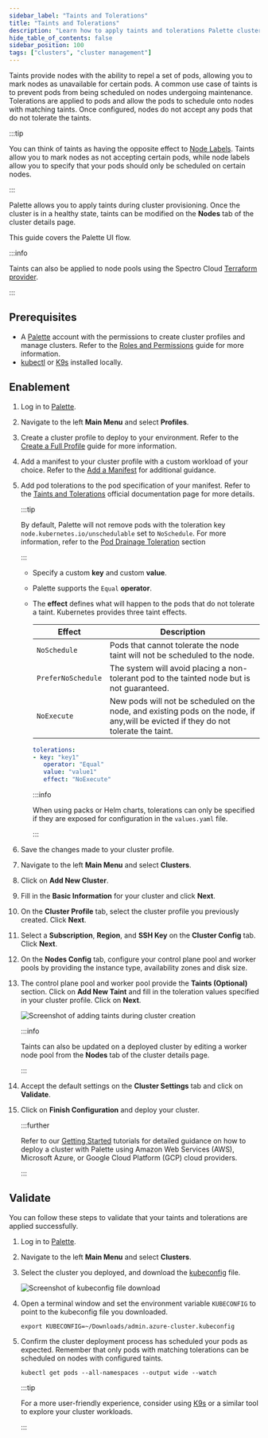 ```yaml
---
sidebar_label: "Taints and Tolerations"
title: "Taints and Tolerations"
description: "Learn how to apply taints and tolerations Palette clusters."
hide_table_of_contents: false
sidebar_position: 100
tags: ["clusters", "cluster management"]
---
```


Taints provide nodes with the ability to repel a set of pods, allowing you to mark nodes as unavailable for certain
pods. A common use case of taints is to prevent pods from being scheduled on nodes undergoing maintenance. Tolerations
are applied to pods and allow the pods to schedule onto nodes with matching taints. Once configured, nodes do not accept
any pods that do not tolerate the taints.

:::tip

You can think of taints as having the opposite effect to [Node Labels](./node-labels.md). Taints allow you to mark nodes
as not accepting certain pods, while node labels allow you to specify that your pods should only be scheduled on certain
nodes.

:::

Palette allows you to apply taints during cluster provisioning. Once the cluster is in a healthy state, taints can be
modified on the **Nodes** tab of the cluster details page.

This guide covers the Palette UI flow.

:::info

Taints can also be applied to node pools using the Spectro Cloud
[Terraform provider](https://registry.terraform.io/providers/spectrocloud/spectrocloud/latest/docs).

:::

## Prerequisites

- A [Palette](https://console.spectrocloud.com) account with the permissions to create cluster profiles and manage
  clusters. Refer to the [Roles and Permissions](../../user-management/palette-rbac/project-scope-roles-permissions.md)
  guide for more information.
- [kubectl](https://kubernetes.io/docs/reference/kubectl/) or [K9s](https://k9scli.io/) installed locally.

## Enablement

1. Log in to [Palette](https://console.spectrocloud.com).

2. Navigate to the left **Main Menu** and select **Profiles**.

3. Create a cluster profile to deploy to your environment. Refer to the
   [Create a Full Profile](../../profiles/cluster-profiles/create-cluster-profiles/create-full-profile.md) guide for
   more information.

4. Add a manifest to your cluster profile with a custom workload of your choice. Refer to the
   [Add a Manifest](../../profiles/cluster-profiles/create-cluster-profiles/create-addon-profile/create-manifest-addon.md)
   for additional guidance.

5. Add pod tolerations to the pod specification of your manifest. Refer to the
   [Taints and Tolerations](https://kubernetes.io/docs/concepts/scheduling-eviction/taint-and-toleration/) official
   documentation page for more details.

   :::tip

   By default, Palette will not remove pods with the toleration key `node.kubernetes.io/unschedulable` set to
   `NoSchedule`. For more information, refer to the [Pod Drainage Toleration](./node-pool.md#pod-drainage-toleration)
   section

   :::

   - Specify a custom **key** and custom **value**.
   - Palette supports the `Equal` **operator**.
   - The **effect** defines what will happen to the pods that do not tolerate a taint. Kubernetes provides three taint
     effects.

     | **Effect**         | **Description**                                                                                                                      |
     | ------------------ | ------------------------------------------------------------------------------------------------------------------------------------ |
     | `NoSchedule`       | Pods that cannot tolerate the node taint will not be scheduled to the node.                                                          |
     | `PreferNoSchedule` | The system will avoid placing a non-tolerant pod to the tainted node but is not guaranteed.                                          |
     | `NoExecute`        | New pods will not be scheduled on the node, and existing pods on the node, if any,will be evicted if they do not tolerate the taint. |

     ```yaml
     tolerations:
     - key: "key1"
        operator: "Equal"
        value: "value1"
        effect: "NoExecute"
     ```

     :::info

     When using packs or Helm charts, tolerations can only be specified if they are exposed for configuration in the
     `values.yaml` file.

     :::

6. Save the changes made to your cluster profile.

7. Navigate to the left **Main Menu** and select **Clusters**.

8. Click on **Add New Cluster**.

9. Fill in the **Basic Information** for your cluster and click **Next**.

10. On the **Cluster Profile** tab, select the cluster profile you previously created. Click **Next**.

11. Select a **Subscription**, **Region**, and **SSH Key** on the **Cluster Config** tab. Click **Next**.

12. On the **Nodes Config** tab, configure your control plane pool and worker pools by providing the instance type,
    availability zones and disk size.

13. The control plane pool and worker pool provide the **Taints (Optional)** section. Click on **Add New Taint** and
    fill in the toleration values specified in your cluster profile. Click on **Next**.

    ![Screenshot of adding taints during cluster creation](/clusters_cluster-management_taints_cluster-creation-taints.webp)

    :::info

    Taints can also be updated on a deployed cluster by editing a worker node pool from the **Nodes** tab of the cluster
    details page.

    :::

14. Accept the default settings on the **Cluster Settings** tab and click on **Validate**.

15. Click on **Finish Configuration** and deploy your cluster.

    :::further

    Refer to our [Getting Started](/getting-started/) tutorials for detailed guidance on how to deploy a cluster with
    Palette using Amazon Web Services (AWS), Microsoft Azure, or Google Cloud Platform (GCP) cloud providers.

    :::

## Validate

You can follow these steps to validate that your taints and tolerations are applied successfully.

1. Log in to [Palette](https://console.spectrocloud.com).

2. Navigate to the left **Main Menu** and select **Clusters**.

3. Select the cluster you deployed, and download the [kubeconfig](./kubeconfig.md) file.

   ![Screenshot of kubeconfig file download](/clusters_cluster-management_taints_kubeconfig-download.webp)

4. Open a terminal window and set the environment variable `KUBECONFIG` to point to the kubeconfig file you downloaded.

   ```
   export KUBECONFIG=~/Downloads/admin.azure-cluster.kubeconfig
   ```

5. Confirm the cluster deployment process has scheduled your pods as expected. Remember that only pods with matching
   tolerations can be scheduled on nodes with configured taints.

   ```
   kubectl get pods --all-namespaces --output wide --watch
   ```

   :::tip

   For a more user-friendly experience, consider using [K9s](https://k9scli.io/) or a similar tool to explore your
   cluster workloads.

   :::
